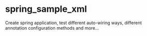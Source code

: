 # spring_sample_xml
Create spring application, test different auto-wiring ways, different annotation configuration methods and more...
